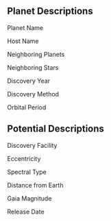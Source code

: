 ## Planet Descriptions
Planet Name

Host Name

Neighboring Planets

Neighboring Stars

Discovery Year

Discovery Method

Orbital Period

## Potential Descriptions
Discovery Facility

Eccentricity

Spectral Type

Distance from Earth

Gaia Magnitude

Release Date